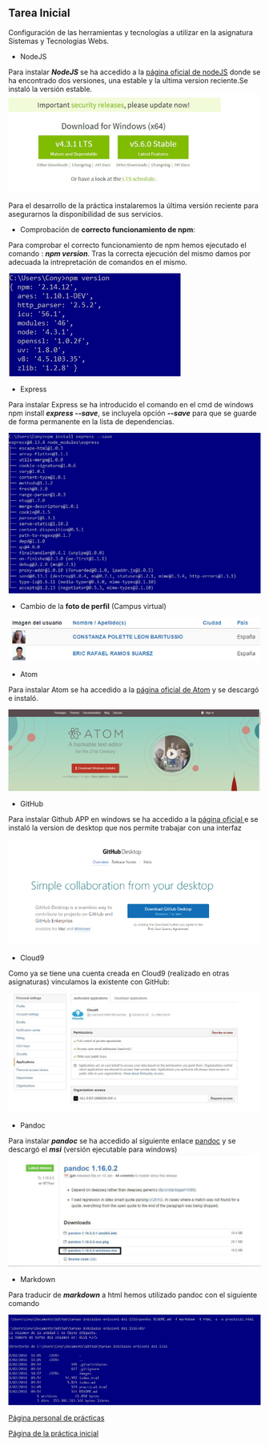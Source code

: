 ## Tarea Inicial

Configuración de las herramientas y tecnologías a utilizar en la asignatura Sistemas y Tecnologías Webs.

* NodeJS

Para instalar ***NodeJS*** se ha accedido a la
[página oficial de nodeJS](https://nodejs.org/en/)
 donde se ha encontrado dos versiones, una estable y la ultima version reciente.Se instaló la versión estable.![Version estable nodejs](images/nodejs.jpg)

Para el desarrollo de la práctica instalaremos la última versión reciente para asegurarnos la disponibilidad de sus servicios.

* Comprobación de **correcto funcionamiento de npm**:

Para comprobar el correcto funcionamiento de npm hemos ejecutado el comando : ***npm version***. Tras la correcta ejecución del mismo damos por adecuada la intrepretación de comandos en el mismo.

![Comprobando comando](images/npmversion.PNG)

* Express

Para instalar Express se ha introducido el comando en el cmd de windows npm install ***express --save***, se incluyela opción ***--save*** para que se guarde de forma permanente en la lista de dependencias.

![Instalando Express](images/express.PNG)

* Cambio de la **foto de perfil** (Campus virtual)

![Foto CampusVirtual](images/fotocampus.PNG)

* Atom

Para instalar Atom se ha accedido a la [página oficial de Atom](https://atom.io/) y se descargó e instaló.

![Atom](images/atom.PNG)


* GitHub

Para instalar Github APP en windows se ha accedido a la [página oficial ](https://desktop.github.com/) e se instaló la version de desktop que nos permite trabajar con una interfaz

![Github desktop](images/github.PNG)

* Cloud9

Como ya se tiene una cuenta creada en Cloud9 (realizado en otras asignaturas) vinculamos la existente con GitHub:

![Vinculación github y Cloud9](images/gitcloud.jpg)

* Pandoc

Para instalar ***pandoc*** se ha accedido al siguiente enlace [ pandoc](https://github.com/jgm/pandoc/releases/tag/1.16.0.2) y se descargó el ***msi*** (versión ejecutable para windows) ![Pandoc](images/pandoc.jpg)

* Markdown

Para traducir de ***markdown*** a html hemos utilizado pandoc
con el siguiente comando

![Comando](images/pandoc1.PNG)

[Página personal de prácticas](http://alu0100536652.github.io/)

[Página de la práctica inicial](http://alu0100536652.github.io/Tutorial-STW/)
